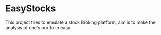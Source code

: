 # EasyStocks
This project tries to emulate a stock Broking platform, aim is to make the analysis of one's portfolio easy
